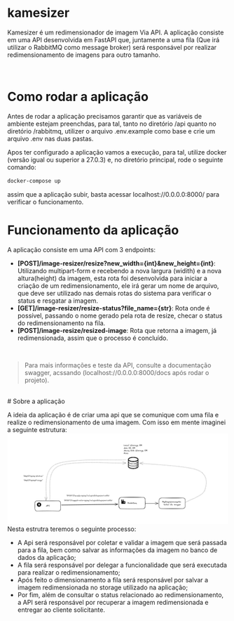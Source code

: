 # kamesizer

Kamesizer é um redimensionador de imagem Via API. A aplicação consiste em uma API desenvolvida em FastAPI que, juntamente a uma fila (Que irá utilizar o RabbitMQ como message broker) será responsável por realizar redimensionamento de imagens para outro tamanho.

<br>

# Como rodar a aplicação

Antes de rodar a aplicação precisamos garantir que as variáveis de ambiente estejam preenchdas, para tal, tanto no diretório /api quanto no diretório /rabbitmq, utilizer o arquivo .env.example como base e crie um arquivo .env nas duas pastas.

Apos ter configurado a aplicação vamos a execução, para tal, utilize docker (versão igual ou superior a 27.0.3) e, no diretório principal, rode o seguinte comando:

```sh
docker-compose up
```

assim que a aplicação subir, basta acessar localhost://0.0.0.0:8000/ para verificar o funcionamento.
<br>
# Funcionamento da aplicação

A aplicação consiste em uma API com 3 endpoints:
- **[POST]/image-resizer/resize?new_width={int}&new_height={int}**: Utilizando multipart-form e recebendo a nova largura (widith) e a nova altura(height) da imagem, esta rota foi desenvolvida para iniciar a criação de um redimensionamento, ele irá gerar um nome de arquivo, que deve ser utilizado nas demais rotas do sistema para verificar o status e resgatar a imagem.
- **[GET]/image-resizer/resize-status?file_name={str}**: Rota onde é possível, passando o nome gerado pela rota de resize, checar o status do redimensionamento na fila.
- **[POST]/image-resize/resized-image**: Rota que retorna a imagem, já redimensionada, assim que o processo é concluído.


<br>

> Para mais informações e teste da API, consulte a documentação swagger, acssando (localhost://0.0.0.0:8000/docs após rodar o projeto).

<br>
# Sobre a aplicação

A ideia da aplicação é de criar uma api que se comunique com uma fila e realize o redimensionamento de uma imagem. Com isso em mente imaginei a seguinte estrutura:
![alt text](docs/assets/image.png)
<br>
Nesta estrutra teremos o seguinte processo:


- A Api será responsável por coletar e validar a imagem que será passada para a fila, bem como salvar as informações da imagem no banco de dados da aplicação;
- A fila será responsável por delegar a funcionalidade que será executada para realizar o redimensionamento;
- Após feito o dimensionamento a fila será responsável por salvar a imagem redimensionada no storage utilizado na aplicação;
- Por fim, além de consultar o status relacionado ao redimensionamento, a API será responsável por recuperar a imagem redimensionada e entregar ao cliente solicitante.
